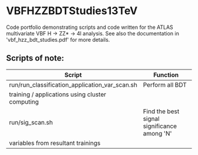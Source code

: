 # VBFHZZBDTStudies13TeV

Code portfolio demonstrating scripts and code written for the ATLAS multivariate VBF H -> ZZ* -> 4l analysis. See also the documentation in 'vbf_hzz_bdt_studies.pdf' for more details.

## Scripts of note:

| Script | Function |
|--------|----------|
|run/run_classification_application_var_scan.sh | Perform all BDT
|training / applications using cluster computing |
| run/sig_scan.sh |Find the best signal significance among 'N'
|variables from resultant trainings |
